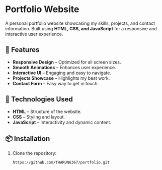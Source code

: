 # Portfolio Website  

A personal portfolio website showcasing my skills, projects, and contact information. Built using **HTML, CSS, and JavaScript** for a responsive and interactive user experience.  

## 🚀 Features  

- **Responsive Design** – Optimized for all screen sizes.  
- **Smooth Animations** – Enhances user experience.  
- **Interactive UI** – Engaging and easy to navigate.  
- **Projects Showcase** – Highlights my best work.  
- **Contact Form** – Easy way to get in touch.  

## 📂 Technologies Used  

- **HTML** – Structure of the website.  
- **CSS** – Styling and layout.  
- **JavaScript** – Interactivity and dynamic content.  
  

## 📦 Installation  

1. Clone the repository:  
   ```sh
   https://github.com/THARUN6367/portfolio.git
